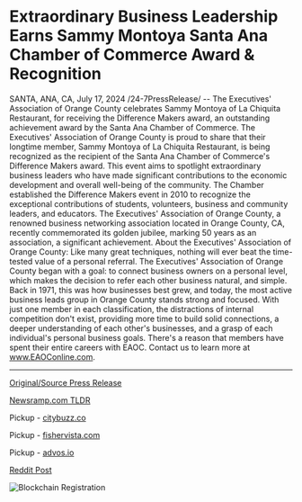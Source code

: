 # Extraordinary Business Leadership Earns Sammy Montoya Santa Ana Chamber of Commerce Award & Recognition

SANTA, ANA, CA, July 17, 2024 /24-7PressRelease/ -- The Executives' Association of Orange County celebrates Sammy Montoya of La Chiquita Restaurant, for receiving the Difference Makers award, an outstanding achievement award by the Santa Ana Chamber of Commerce.  The Executives' Association of Orange County is proud to share that their longtime member, Sammy Montoya of La Chiquita Restaurant, is being recognized as the recipient of the Santa Ana Chamber of Commerce's Difference Makers award. This event aims to spotlight extraordinary business leaders who have made significant contributions to the economic development and overall well-being of the community.  The Chamber established the Difference Makers event in 2010 to recognize the exceptional contributions of students, volunteers, business and community leaders, and educators.  The Executives' Association of Orange County, a renowned business networking association located in Orange County, CA, recently commemorated its golden jubilee, marking 50 years as an association, a significant achievement.  About the Executives' Association of Orange County: Like many great techniques, nothing will ever beat the time-tested value of a personal referral. The Executives' Association of Orange County began with a goal: to connect business owners on a personal level, which makes the decision to refer each other business natural, and simple. Back in 1971, this was how businesses best grew, and today, the most active business leads group in Orange County stands strong and focused. With just one member in each classification, the distractions of internal competition don't exist, providing more time to build solid connections, a deeper understanding of each other's businesses, and a grasp of each individual's personal business goals. There's a reason that members have spent their entire careers with EAOC. Contact us to learn more at www.EAOConline.com. 

---

[Original/Source Press Release](https://www.24-7pressrelease.com/press-release/512589/extraordinary-business-leadership-earns-sammy-montoya-santa-ana-chamber-of-commerce-award-recognition)
                    

[Newsramp.com TLDR](https://newsramp.com/curated-news/sammy-montoya-of-la-chiquita-restaurant-receives-difference-makers-award/845c4aa84a86187056f99cfba1ea0f7d) 


Pickup - [citybuzz.co](https://citybuzz.co/2024/07/17/santa-ana-chamber-of-commerce-honors-sammy-montoya-with-difference-makers-award)

Pickup - [fishervista.com](https://fishervista.com/en/sammy-montoya-receives-santa-ana-chamber-of-commerce-difference-makers-award/20245014)

Pickup - [advos.io](https://advos.io/en/sammy-montoya-honored-with-santa-ana-chamber-of-commerce-award/20245014)
 



[Reddit Post](https://www.reddit.com/r/AwardsAndRecognition/comments/1e5bxkj/sammy_montoya_of_la_chiquita_restaurant_receives/) 



![Blockchain Registration](https://cdn.newsramp.app/24-7PressRelease/qrcode/247/17/milkYtmV.webp)